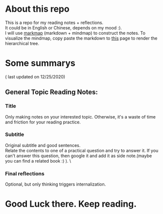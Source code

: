 # About this repo
This is a repo for my reading notes + reflections. \
It could be in English or Chinese, depends on my mood :). \
I will use [markmap](https://markmap.js.org/) (markdown + mindmap) to construct the notes. To visualize the mindmap, copy paste the markdown to [this](https://markmap.js.org/repl) page to render the hierarchical tree. 


# Some summarys
( last updated on 12/25/2020)

## General Topic Reading Notes:
### Title
Only making notes on your interested topic. Otherwise, it's a waste of time and friction for your reading practice.
### Subtitle
Original subtitle and good sentences. \
Relate the contents to one of a practical question and try to answer it. If you can't answer this question, then google it and add it as side note.(maybe you can find a related book :) ). \
### Final reflections
Optional, but only thinking triggers internalization. 

# Good Luck there. Keep reading.
